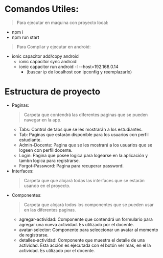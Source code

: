 # Comandos Utiles:
> Para ejecutar en maquina con proyecto local:
* npm i
* npm run start

> Para Compilar y ejecutar en android:
* ionic capacitor add/copy android
  * ionic capacitor sync android
  * ionic capacitor run android -l --host=192.168.0.14   
     * (buscar ip de localhost con ipconfig y reemplazarlo)

# Estructura de proyecto
* Paginas:
  > Carpeta que contendrá las diferentes paginas que se pueden navegar en la app.
  * Tabs: Control de tabs que se les mostrarán a los estudiantes.
  * Tab: Paginas que estarán disponible para los usuarios con perfil estudiante.
  * Admin-Docente: Pagina que se les mostrará a los usuarios que se logeen con perfil docente.
  * Login: Pagina que posee logica para logearse en la aplicación y tambn logica para registrarse.
  * Forgot-Password: Pagina para recuperar password.
* Interfaces:
  > Carpeta que que alojará todas las interfaces que se estarán usando en el proyecto.
* Componentes:
  > Carpeta que alojará todos los componentes que se pueden usar en las diferentes paginas. 
  * agregar-actividad: Componente que contendrá un formulario para agregar una nueva actividad. Es utilizado por el docente.
  * avatar-selector: Componente para seleccionar un avatar al momento de registrarse.
  * detalles-actividad: Componente que muestra el detalle de una actividad. Esta acción es ejecutada con el botón ver mas, en el la actividad. Es utilizado por el docente.
